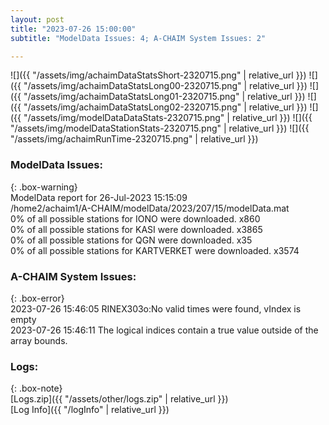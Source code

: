 ```yaml
---
layout: post
title: "2023-07-26 15:00:00"
subtitle: "ModelData Issues: 4; A-CHAIM System Issues: 2"

---
```


![]({{ "/assets/img/achaimDataStatsShort-2320715.png" | relative_url }})
![]({{ "/assets/img/achaimDataStatsLong00-2320715.png" | relative_url }})
![]({{ "/assets/img/achaimDataStatsLong01-2320715.png" | relative_url }})
![]({{ "/assets/img/achaimDataStatsLong02-2320715.png" | relative_url }})
![]({{ "/assets/img/modelDataDataStats-2320715.png" | relative_url }})
![]({{ "/assets/img/modelDataStationStats-2320715.png" | relative_url }})
![]({{ "/assets/img/achaimRunTime-2320715.png" | relative_url }})


### ModelData Issues:  
  
{: .box-warning}  
 ModelData report for 26-Jul-2023 15:15:09   
 /home2/achaim1/A-CHAIM/modelData/2023/207/15/modelData.mat   
 0% of all possible stations for IONO were downloaded. x860   
 0% of all possible stations for KASI were downloaded. x3865   
 0% of all possible stations for QGN were downloaded. x35   
 0% of all possible stations for KARTVERKET were downloaded. x3574   
  
### A-CHAIM System Issues:  
  
{: .box-error}  
2023-07-26 15:46:05 RINEX303o:No valid times were found, vIndex is empty  
2023-07-26 15:46:11 The logical indices contain a true value outside of the array bounds.  

### Logs:  
  
{: .box-note}  
[Logs.zip]({{ "/assets/other/logs.zip" | relative_url }})  
[Log Info]({{ "/logInfo" | relative_url }})  
